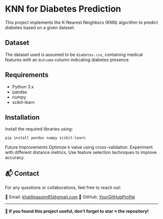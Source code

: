 # KNN for Diabetes Prediction

This project implements the K-Nearest Neighbors (KNN) algorithm to predict diabetes based on a given dataset.

## Dataset
The dataset used is assumed to be `diabetes.csv`, containing medical features with an `Outcome` column indicating diabetes presence.

## Requirements
- Python 3.x
- pandas
- numpy
- scikit-learn

## Installation
Install the required libraries using:
```sh
pip install pandas numpy scikit-learn
```

Future Improvements
Optimize k value using cross-validation.
Experiment with different distance metrics.
Use feature selection techniques to improve accuracy.


## 📬 Contact
For any questions or collaborations, feel free to reach out:  

📧 Email: khalilinassim85@gmail.com 
🔗 GitHub: [YourGitHubProfile](https://github.com/Nasim-Khalili)  

---

**🚀 If you found this project useful, don't forget to star ⭐ the repository!**  


